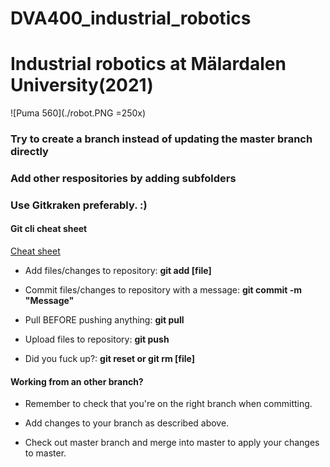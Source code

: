 # DVA400_industrial_robotics
# Industrial robotics at Mälardalen University(2021)

![Puma 560](./robot.PNG =250x)

### Try to create a branch instead of updating the master branch directly

### Add other respositories by adding subfolders

### Use Gitkraken preferably. :)

#### Git cli cheat sheet
[Cheat sheet](https://education.github.com/git-cheat-sheet-education.pdf)

* Add files/changes to repository: __git add [file]__ 

* Commit files/changes to repository with a message: __git commit -m "Message"__

* Pull BEFORE pushing anything: __git pull__

* Upload files to repository: __git push__

* Did you fuck up?: __git reset or git rm [file]__

#### Working from an other branch?

* Remember to check that you're on the right branch when committing.

* Add changes to your branch as described above.

* Check out master branch and merge <your branch> into master to apply your changes to master. 

